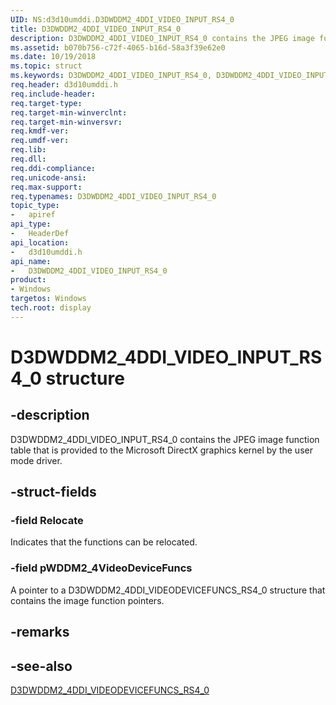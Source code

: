 ```yaml
---
UID: NS:d3d10umddi.D3DWDDM2_4DDI_VIDEO_INPUT_RS4_0
title: D3DWDDM2_4DDI_VIDEO_INPUT_RS4_0
description: D3DWDDM2_4DDI_VIDEO_INPUT_RS4_0 contains the JPEG image function table that is provided to the Microsoft DirectX graphics kernel by the user mode driver.
ms.assetid: b070b756-c72f-4065-b16d-58a3f39e62e0
ms.date: 10/19/2018
ms.topic: struct
ms.keywords: D3DWDDM2_4DDI_VIDEO_INPUT_RS4_0, D3DWDDM2_4DDI_VIDEO_INPUT_RS4_0,
req.header: d3d10umddi.h
req.include-header:
req.target-type:
req.target-min-winverclnt:
req.target-min-winversvr:
req.kmdf-ver:
req.umdf-ver:
req.lib:
req.dll:
req.ddi-compliance:
req.unicode-ansi:
req.max-support:
req.typenames: D3DWDDM2_4DDI_VIDEO_INPUT_RS4_0
topic_type:
-	apiref
api_type:
-	HeaderDef
api_location:
-	d3d10umddi.h
api_name:
-	D3DWDDM2_4DDI_VIDEO_INPUT_RS4_0
product: 
- Windows
targetos: Windows
tech.root: display
---
```


# D3DWDDM2_4DDI_VIDEO_INPUT_RS4_0 structure

## -description

D3DWDDM2_4DDI_VIDEO_INPUT_RS4_0 contains the JPEG image function table that is provided to the Microsoft DirectX graphics kernel by the user mode driver.

## -struct-fields

### -field Relocate

Indicates that the functions can be relocated.

### -field pWDDM2_4VideoDeviceFuncs

A pointer to a D3DWDDM2_4DDI_VIDEODEVICEFUNCS_RS4_0 structure that contains the image function pointers.

## -remarks

## -see-also

[D3DWDDM2_4DDI_VIDEODEVICEFUNCS_RS4_0](ns-d3d10umddi-d3dwddm2_4ddi_videodevicefuncs_rs4_0.md)
